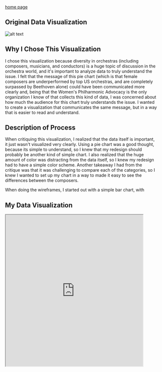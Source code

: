 [home page](/README.md)

## Original Data Visualization
![alt text](https://secureservercdn.net/198.71.233.179/qho.5c9.myftpupload.com/wp-content/uploads/2019/04/Performances-by-Composer_-2019-2020-Season-2.png "Original Data")

## Why I Chose This Visualization
I chose this visualization because diversity in orchestras (including composers, musicians, and conductors) is a huge topic of discussion in the orchestra world, and it's important to analyze data to truly understand the issue. I felt that the message of this pie chart (which is that female composers are underperformed by top US orchestras, and are completely surpassed by Beethoven alone) could have been communicated more clearly and, being that the Women's Philharmonic Advocacy is the only organization I know of that collects this kind of data, I was concerned about how much the audience for this chart truly understands the issue. I wanted to create a visualization that communicates the same message, but in a way that is easier to read and understand. 

## Description of Process
When critiquing this visualization, I realized that the data itself is important, it just wasn't visualized very clearly. Using a pie chart was a good thought, because its simple to understand, so I knew that my redesign should probably be another kind of simple chart. I also realized that the huge amount of color was distracting from the data itself, so I knew my redesign had to have a simple color scheme. Another takeaway I had from the critique was that it was challenging to compare each of the categories, so I knew I wanted to set up my chart in a way to made it easy to see the differences between the composers. 

When doing the wireframes, I started out with a simple bar chart, with

## My Data Visualization

<iframe src="https://public.tableau.com/views/DataViz3Edited/DataViz3?%3AshowVizHome=no&%3Aembed=true#1:display_count=y&publish=yes&:origin=viz_share_link" width="90%" height="500"> </iframe>
